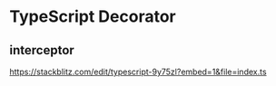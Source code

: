 # TypeScript Decorator
## interceptor
https://stackblitz.com/edit/typescript-9y75zl?embed=1&file=index.ts

